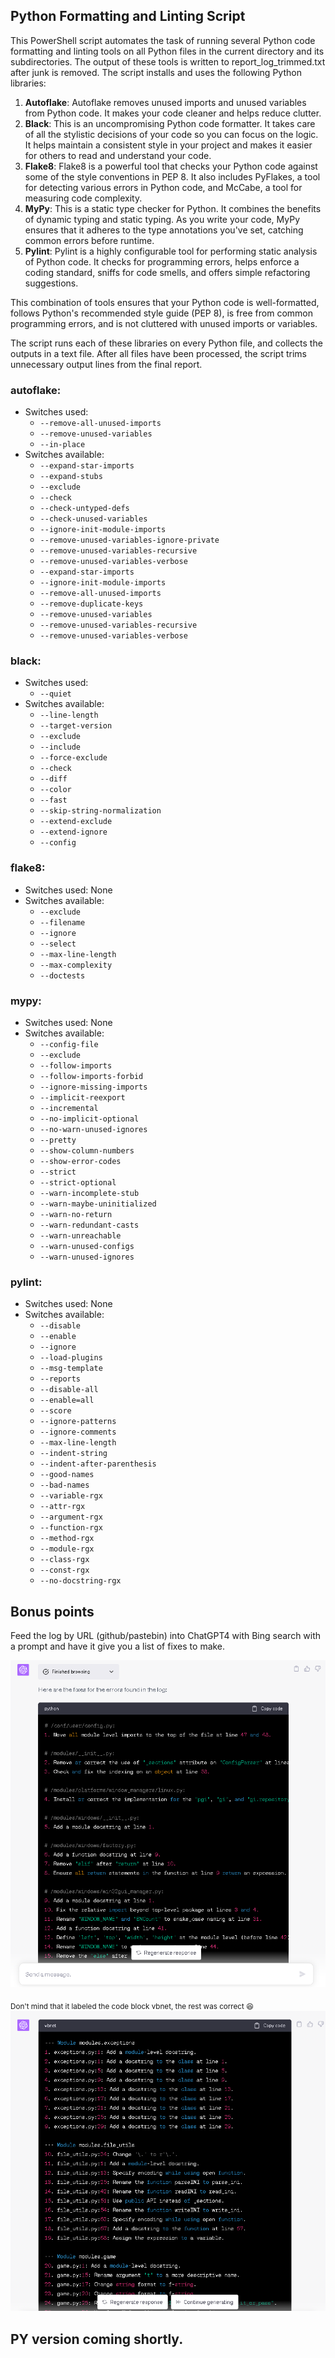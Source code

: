 ## Python Formatting and Linting Script

This PowerShell script automates the task of running several Python code formatting and linting tools on all Python files in the current directory and its subdirectories. The output of these tools is written to report_log_trimmed.txt after junk is removed. The script installs and uses the following Python libraries:

1. **Autoflake**: Autoflake removes unused imports and unused variables from Python code. It makes your code cleaner and helps reduce clutter. 
2. **Black**: This is an uncompromising Python code formatter. It takes care of all the stylistic decisions of your code so you can focus on the logic. It helps maintain a consistent style in your project and makes it easier for others to read and understand your code.
3. **Flake8**: Flake8 is a powerful tool that checks your Python code against some of the style conventions in PEP 8. It also includes PyFlakes, a tool for detecting various errors in Python code, and McCabe, a tool for measuring code complexity.
4. **MyPy**: This is a static type checker for Python. It combines the benefits of dynamic typing and static typing. As you write your code, MyPy ensures that it adheres to the type annotations you've set, catching common errors before runtime.
5. **Pylint**: Pylint is a highly configurable tool for performing static analysis of Python code. It checks for programming errors, helps enforce a coding standard, sniffs for code smells, and offers simple refactoring suggestions.
 

This combination of tools ensures that your Python code is well-formatted, follows Python's recommended style guide (PEP 8), is free from common programming errors, and is not cluttered with unused imports or variables. 

The script runs each of these libraries on every Python file, and collects the outputs in a text file. After all files have been processed, the script trims unnecessary output lines from the final report.

### autoflake:
- Switches used:
  - `--remove-all-unused-imports`
  - `--remove-unused-variables`
  - `--in-place`
- Switches available:
  - `--expand-star-imports`
  - `--expand-stubs`
  - `--exclude`
  - `--check`
  - `--check-untyped-defs`
  - `--check-unused-variables`
  - `--ignore-init-module-imports`
  - `--remove-unused-variables-ignore-private`
  - `--remove-unused-variables-recursive`
  - `--remove-unused-variables-verbose`
  - `--expand-star-imports`
  - `--ignore-init-module-imports`
  - `--remove-all-unused-imports`
  - `--remove-duplicate-keys`
  - `--remove-unused-variables`
  - `--remove-unused-variables-recursive`
  - `--remove-unused-variables-verbose`

### black:
- Switches used:
  - `--quiet`
- Switches available:
  - `--line-length`
  - `--target-version`
  - `--exclude`
  - `--include`
  - `--force-exclude`
  - `--check`
  - `--diff`
  - `--color`
  - `--fast`
  - `--skip-string-normalization`
  - `--extend-exclude`
  - `--extend-ignore`
  - `--config`

### flake8:
- Switches used: None
- Switches available:
  - `--exclude`
  - `--filename`
  - `--ignore`
  - `--select`
  - `--max-line-length`
  - `--max-complexity`
  - `--doctests`

### mypy:
- Switches used: None
- Switches available:
  - `--config-file`
  - `--exclude`
  - `--follow-imports`
  - `--follow-imports-forbid`
  - `--ignore-missing-imports`
  - `--implicit-reexport`
  - `--incremental`
  - `--no-implicit-optional`
  - `--no-warn-unused-ignores`
  - `--pretty`
  - `--show-column-numbers`
  - `--show-error-codes`
  - `--strict`
  - `--strict-optional`
  - `--warn-incomplete-stub`
  - `--warn-maybe-uninitialized`
  - `--warn-no-return`
  - `--warn-redundant-casts`
  - `--warn-unreachable`
  - `--warn-unused-configs`
  - `--warn-unused-ignores`

### pylint:
- Switches used: None
- Switches available:
  - `--disable`
  - `--enable`
  - `--ignore`
  - `--load-plugins`
  - `--msg-template`
  - `--reports`
  - `--disable-all`
  - `--enable=all`
  - `--score`
  - `--ignore-patterns`
  - `--ignore-comments`
  - `--max-line-length`
  - `--indent-string`
  - `--indent-after-parenthesis`
  - `--good-names`
  - `--bad-names`
  - `--variable-rgx`
  - `--attr-rgx`
  - `--argument-rgx`
  - `--function-rgx`
  - `--method-rgx`
  - `--module-rgx`
  - `--class-rgx`
  - `--const-rgx`
  - `--no-docstring-rgx`


## Bonus points

Feed the log by URL (github/pastebin) into ChatGPT4 with Bing search with a prompt and have it give you a list of fixes to make.

![My Image](delint.png)

<sub>Don't mind that it labeled the code block vbnet, the rest was correct :satisfied:</sub>
![My Image](delint2.png)

## PY version coming shortly.
